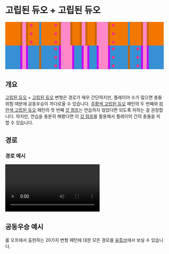 # 고립된 듀오 + 고립된 듀오

![Isolated Duo + Isolated Duo](../images/variations/isolated-duo-isolated-duo.jpg)

## 개요

[고립된 듀오](../rolls/isolated-duo.md#주황색-롤) + [고립된 듀오](../rolls/isolated-duo.md#파란색-롤) 변형은 경로가 매우 간단하지만, 플레이어 수가 많으면 충돌 위험 때문에 공동우승이 까다로울 수 있습니다. [주황색 고립된 듀오](../rolls/isolated-duo.md#주황색-롤) 패턴의 두 번째와 [파란색 고립된 듀오](../rolls/isolated-duo.md#파란색-롤) 패턴의 첫 번째 [갓 점프](../advanced/isolated-duo-god-jumps.md)는 연습하지 않았다면 되도록 피하는 걸 권장합니다. 하지만, 연습을 충분히 해봤다면 이 [갓 점프](../advanced/isolated-duo-god-jumps.md)를 활용해서 플레이어 간의 충돌을 피할 수 있습니다.

## 경로

### 경로 예시

<video controls>
  <source src="../../images/variations/isolated-duo-isolated-duo-standard-path.mp4" type="video/mp4">
</video>

## 공동우승 예시

롤 오프에서 출현하는 20가지 변형 패턴에 대한 모든 경로를 [유튜브](https://www.youtube.com/playlist?list=PLG_QNSp9ZgJLWYSNl4vY26VJCZeOQHO1F)에서 보실 수 있습니다.
